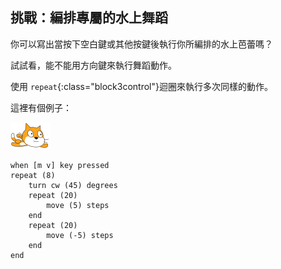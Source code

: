 ## 挑戰：編排專屬的水上舞蹈

你可以寫出當按下空白鍵或其他按鍵後執行你所編排的水上芭蕾嗎？

試試看，能不能用方向鍵來執行舞蹈動作。

使用 `repeat`{:class="block3control"}迴圈來執行多次同樣的動作。

這裡有個例子：

![水上精靈貓](images/swimmer-sprite.png)

```blocks3
when [m v] key pressed
repeat (8)
    turn cw (45) degrees
    repeat (20)
        move (5) steps
    end
    repeat (20)
        move (-5) steps
    end
end
```

